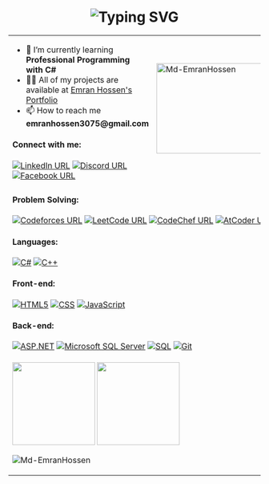 <h1 align="center">
  <img src="https://readme-typing-svg.demolab.com?font=Fira+Code&weight=680&size=25&duration=3500&pause=500&color=FFFFFF&width=600&height=45&lines=Hey+there!+This+is+Emran;Problem+Solver;.Net+Developer;Tech+Enthusiast;Personality+INTJ+-+T" alt="Typing SVG" />
</h1>
<table>
<!-- First Row -->
  <tr>
    <td>
<!-- Personal Information -->
      <ul>
        <li>
          🌱 I’m currently learning
          <strong>Professional Programming with C#</strong>
        </li>
        <li>
          👨‍💻 All of my projects are available at
          <a href="https://md-emranhossen.github.io"
            >Emran Hossen's Portfolio</a
          >
        </li>
        <li>📫 How to reach me <strong>emranhossen3075@gmail.com</strong></li>
      </ul>
      <h4 align="left">
<!-- Social Media Links -->
        Connect with me:
      </h4>
      <a href="https://linkedin.com/in/emranhossen"
        ><img
          src="https://img.shields.io/badge/social--badge?style=social&label=LinkedIn&logo=linkedin"
          alt="LinkedIn URL"
      /></a>
      <a href="https://discord.com/users/986276406466060349"
        ><img
          src="https://img.shields.io/badge/social--badge?style=social&label=Discord&logo=discord"
          alt="Discord URL"
      /></a>
      <a href="https://facebook.com/emmranhossen"
        ><img
          src="https://img.shields.io/badge/social--badge?style=social&label=Facebook&logo=facebook"
          alt="Facebook URL"
      /></a>
    </td>
    <td>
<!--GitHub Stats-->
      <img
        src="https://github-readme-stats.vercel.app/api/top-langs?username=Md-EmranHossen&show_icons=true&locale=en&layout=compact"
        alt="Md-EmranHossen"
        height="180"
        width="300"
      />
    </td>
  </tr>
<!--Second Row-->
  <tr>
    <td colspan="2">
<!--Skills and Technologies--->
      <div style="text-align: left">
<!--Problem-Solving Platform-->
        <h4>Problem Solving:</h4>
        <a href="https://codeforces.com/profile/emran_"
          ><img
            src="https://img.shields.io/badge/social--badge?style=social&label=Codeforces&logo=codeforces"
            alt="Codeforces URL"
        /></a>
        <a href="https://leetcode.com/emranhossen"
          ><img
            src="https://img.shields.io/badge/social--badge?style=social&label=LeetCode&logo=leetcode"
            alt="LeetCode URL"
        /></a>
        <a href="https://www.codechef.com/users/emranhossen"
          ><img
            src="https://img.shields.io/badge/social--badge?style=social&label=CodeChef&logo=codechef"
            alt="CodeChef URL"
        /></a>
        <a href="https://atcoder.jp/users/emranhossen"
          ><img
            src="https://img.shields.io/badge/social--badge?style=social&label=AtCoder&logo=atcoder"
            alt="AtCoder URL"
        /></a>
<!-- Programming Languages -->
        <h4>Languages:</h4>
        <a href="#"
          ><img
            src="https://img.shields.io/badge/social--badge?style=social&label=C%23&logo=csharp&logoColor=239120"
            alt="C#"
        /></a>
        <a href="#"
          ><img
            src="https://img.shields.io/badge/social--badge?style=social&label=C%2B%2B&logo=c%2B%2B&logoColor=00599C"
            alt="C++"
        /></a>
<!-- Front-end Technologies -->
        <h4>Front-end:</h4>
        <a href="#"
          ><img
            src="https://img.shields.io/badge/social--badge?style=social&label=HTML5&logo=html5&logoColor=E34F26"
            alt="HTML5"
        /></a>
        <a href="#"
          ><img
            src="https://img.shields.io/badge/social--badge?style=social&label=CSS&logo=css3&logoColor=1572B6"
            alt="CSS"
        /></a>
        <a href="#"
          ><img
            src="https://img.shields.io/badge/social--badge?style=social&label=JavaScript&logo=javascript&logoColor=F7DF1E"
            alt="JavaScript"
        /></a>
<!-- Back-end Technologies -->
        <h4>Back-end:</h4>
        <a href="#"
          ><img
            src="https://img.shields.io/badge/social--badge?style=social&label=ASP.NET&logo=aspdotnet&logoColor=009CDE"
            alt="ASP.NET"
        /></a>
        <a href="#"
          ><img
            src="https://img.shields.io/badge/social--badge?style=social&label=Microsoft%20SQL%20Server&logo=microsoftsqlserver&logoColor=CC2927"
            alt="Microsoft SQL Server"
        /></a>
        <a href="#"
          ><img
            src="https://img.shields.io/badge/social--badge?style=social&label=SQL&logo=postgresql&logoColor=4169E1"
            alt="SQL"
        /></a>
        <a href="#"
          ><img
            src="https://img.shields.io/badge/social--badge?style=social&label=Git&logo=git&logoColor=F05032"
            alt="Git"
        /></a>
      </div>
    </td>
  </tr>
  <tr>
<!-- Third Row -->
    <td colspan="2">
      <!-- Additional images in the second row -->
      <p>
        <img
          height="165em"
          src="https://github-readme-stats.vercel.app/api?username=Md-EmranHossen&show_icons=true&hide_border=true&include_all_commits=true&theme=swift"
        />
        <img
          height="165em"
          src="https://github-readme-streak-stats.herokuapp.com/?user=Md-EmranHossen&theme=swift&hide_border=true"
        />
      </p>
      <p align="left">
        <img
          src="https://komarev.com/ghpvc/?username=Md-EmranHossen&label=Profile%20views&color=af0707&style=flat"
          alt="Md-EmranHossen"
        />
      </p>
    </td>
  </tr>
</table>
